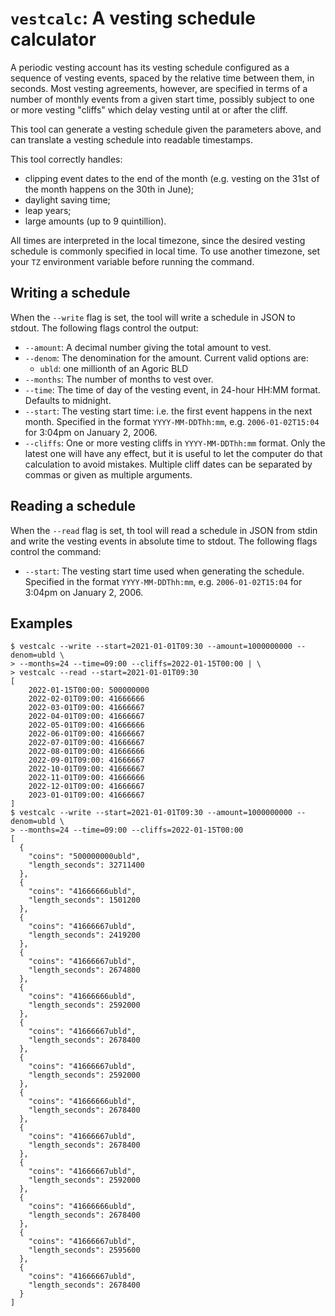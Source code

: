 # `vestcalc`: A vesting schedule calculator

A periodic vesting account has its vesting schedule configured as a sequence
of vesting events, spaced by the relative time between them, in seconds.
Most vesting agreements, however, are specified in terms of a number of
monthly events from a given start time, possibly subject to one or more
vesting "cliffs" which delay vesting until at or after the cliff.

This tool can generate a vesting schedule given the parameters above,
and can translate a vesting schedule into readable timestamps.

This tool correctly handles:

- clipping event dates to the end of the month (e.g. vesting on the 31st of
  the month happens on the 30th in June);
- daylight saving time;
- leap years;
- large amounts (up to 9 quintillion).

All times are interpreted in the local timezone, since the desired vesting
schedule is commonly specified in local time. To use another timezone,
set your `TZ` environment variable before running the command.

## Writing a schedule

When the `--write` flag is set, the tool will write a schedule in JSON to
stdout. The following flags control the output:

- `--amount`: A decimal number giving the total amount to vest.
- `--denom`: The denomination for the amount.  Current valid options are:
    - `ubld`: one millionth of an Agoric BLD
- `--months`: The number of months to vest over.
- `--time`: The time of day of the vesting event, in 24-hour HH:MM format.
  Defaults to midnight.
- `--start`: The vesting start time: i.e. the first event happens in the
  next month. Specified in the format `YYYY-MM-DDThh:mm`, e.g.
  `2006-01-02T15:04` for 3:04pm on January 2, 2006.
- `--cliffs`: One or more vesting cliffs in `YYYY-MM-DDThh:mm` format.
  Only the latest one will have any effect, but it is useful to let the
  computer do that calculation to avoid mistakes. Multiple cliff dates
  can be separated by commas or given as multiple arguments.

## Reading a schedule

When the `--read` flag is set, th tool will read a schedule in JSON from
stdin and write the vesting events in absolute time to stdout. The following
flags control the command:

- `--start`: The vesting start time used when generating the schedule.
  Specified in the format `YYYY-MM-DDThh:mm`, e.g. `2006-01-02T15:04` for
  3:04pm on January 2, 2006.

## Examples

```
$ vestcalc --write --start=2021-01-01T09:30 --amount=1000000000 --denom=ubld \
> --months=24 --time=09:00 --cliffs=2022-01-15T00:00 | \
> vestcalc --read --start=2021-01-01T09:30
[
    2022-01-15T00:00: 500000000
    2022-02-01T09:00: 41666666
    2022-03-01T09:00: 41666667
    2022-04-01T09:00: 41666667
    2022-05-01T09:00: 41666666
    2022-06-01T09:00: 41666667
    2022-07-01T09:00: 41666667
    2022-08-01T09:00: 41666666
    2022-09-01T09:00: 41666667
    2022-10-01T09:00: 41666667
    2022-11-01T09:00: 41666666
    2022-12-01T09:00: 41666667
    2023-01-01T09:00: 41666667
]
$ vestcalc --write --start=2021-01-01T09:30 --amount=1000000000 --denom=ubld \
> --months=24 --time=09:00 --cliffs=2022-01-15T00:00
[
  {
    "coins": "500000000ubld",
    "length_seconds": 32711400
  },
  {
    "coins": "41666666ubld",
    "length_seconds": 1501200
  },
  {
    "coins": "41666667ubld",
    "length_seconds": 2419200
  },
  {
    "coins": "41666667ubld",
    "length_seconds": 2674800
  },
  {
    "coins": "41666666ubld",
    "length_seconds": 2592000
  },
  {
    "coins": "41666667ubld",
    "length_seconds": 2678400
  },
  {
    "coins": "41666667ubld",
    "length_seconds": 2592000
  },
  {
    "coins": "41666666ubld",
    "length_seconds": 2678400
  },
  {
    "coins": "41666667ubld",
    "length_seconds": 2678400
  },
  {
    "coins": "41666667ubld",
    "length_seconds": 2592000
  },
  {
    "coins": "41666666ubld",
    "length_seconds": 2678400
  },
  {
    "coins": "41666667ubld",
    "length_seconds": 2595600
  },
  {
    "coins": "41666667ubld",
    "length_seconds": 2678400
  }
]
```
